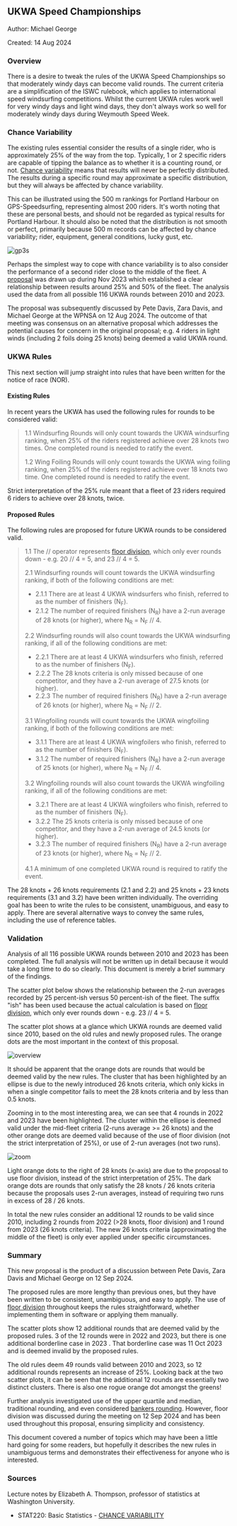 ## UKWA Speed Championships

Author: Michael George

Created: 14 Aug 2024



### Overview

There is a desire to tweak the rules of the UKWA Speed Championships so that moderately windy days can become valid rounds. The current criteria are a simplification of the ISWC rulebook, which applies to international speed windsurfing competitions. Whilst the current UKWA rules work well for very windy days and light wind days, they don't always work so well for moderately windy days during Weymouth Speed Week.



### Chance Variability

The existing rules essential consider the results of a single rider, who is approximately 25% of the way from the top. Typically, 1 or 2 specific riders are capable of tipping the balance as to whether it is a counting round, or not. [Chance variability](chance-variability.pdf) means that results will never be perfectly distributed.  The results during a specific round may approximate a specific distribution, but they will always be affected by chance variability.

This can be illustrated using the 500 m rankings for Portland Harbour on GPS-Speedsurfing, representing almost 200 riders. It's worth noting that these are personal bests, and should not be regarded as typical results for Portland Harbour. It should also be noted that the distribution is not smooth or perfect, primarily because 500 m records can be affected by chance variability; rider, equipment, general conditions, lucky gust, etc.

![gp3s](img/gp3s.png)

Perhaps the simplest way to cope with chance variability is to also consider the performance of a second rider close to the middle of the fleet. A [proposal](../proposal-1/README.md) was drawn up during Nov 2023 which established a clear relationship between results around 25% and 50% of the fleet. The analysis used the data from all possible 116 UKWA rounds between 2010 and 2023.

The proposal was subsequently discussed by Pete Davis, Zara Davis, and Michael George at the WPNSA on 12 Aug 2024. The outcome of that meeting was consensus on an alternative proposal which addresses the potential causes for concern in the original proposal; e.g. 4 riders in light winds (including 2 foils doing 25 knots) being deemed a valid UKWA round.



### UKWA Rules

This next section will jump straight into rules that have been written for the notice of race (NOR).



#### Existing Rules

In recent years the UKWA has used the following rules for rounds to be considered valid:

> 1.1 Windsurfing Rounds will only count towards the UKWA windsurfing ranking, when 25% of the riders registered achieve over 28 knots two times. One completed round is needed to ratify the event.
>
> 1.2 Wing Foiling Rounds will only count towards the UKWA wing foiling ranking, when 25% of the riders registered achieve over 18 knots two time. One completed round is needed to ratify the event.

Strict interpretation of the 25% rule meant that a fleet of 23 riders required 6 riders to achieve over 28 knots, twice.



#### Proposed Rules

The following rules are proposed for future UKWA rounds to be considered valid.

> 1.1 The // operator represents [floor division](https://www.designgurus.io/answers/detail/what-is-floor-division), which only ever rounds down - e.g. 20 // 4 = 5, and 23 // 4 = 5.
>
> 2.1 Windsurfing rounds will count towards the UKWA windsurfing ranking, if both of the following conditions are met:
>
> - 2.1.1 There are at least 4 UKWA windsurfers who finish, referred to as the number of finishers (N<sub>F</sub>).
> - 2.1.2 The number of required finishers (N<sub>R</sub>) have a 2-run average of 28 knots (or higher), where N<sub>R</sub> = N<sub>F</sub> // 4.
>
> 2.2 Windsurfing rounds will also count towards the UKWA windsurfing ranking, if all of the following conditions are met:
>
> - 2.2.1 There are at least 4 UKWA windsurfers who finish, referred to as the number of finishers (N<sub>F</sub>).
> - 2.2.2 The 28 knots criteria is only missed because of one competitor, and they have a 2-run average of 27.5 knots (or higher).
> - 2.2.3 The number of required finishers (N<sub>R</sub>) have a 2-run average of 26 knots (or higher), where N<sub>R</sub> = N<sub>F</sub> // 2.
>
> 3.1 Wingfoiling rounds will count towards the UKWA wingfoiling ranking, if both of the following conditions are met:
>
> - 3.1.1 There are at least 4 UKWA wingfoilers who finish, referred to as the number of finishers (N<sub>F</sub>).
>- 3.1.2 The number of required finishers (N<sub>R</sub>) have a 2-run average of 25 knots (or higher), where N<sub>R</sub> = N<sub>F</sub> // 4.
> 
> 3.2 Wingfoiling rounds will also count towards the UKWA wingfoiling ranking, if all of the following conditions are met:
>
> - 3.2.1 There are at least 4 UKWA wingfoilers who finish, referred to as the number of finishers (N<sub>F</sub>).
>- 3.2.2 The 25 knots criteria is only missed because of one competitor, and they have a 2-run average of 24.5 knots (or higher).
> - 3.2.3 The number of required finishers (N<sub>R</sub>) have a 2-run average of 23 knots (or higher), where N<sub>R</sub> = N<sub>F</sub> // 2.
> 
> 4.1 A minimum of one completed UKWA round is required to ratify the event.

The 28 knots + 26 knots requirements (2.1 and 2.2) and 25 knots + 23 knots requirements (3.1 and 3.2) have been written individually. The overriding goal has been to write the rules to be consistent, unambiguous, and easy to apply. There are several alternative ways to convey the same rules, including the use of reference tables.



### Validation

Analysis of all 116 possible UKWA rounds between 2010 and 2023 has been completed. The full analysis will not be written up in detail because it would take a long time to do so clearly. This document is merely a brief summary of the findings.

The scatter plot below shows the relationship between the 2-run averages recorded by 25 percent-ish versus 50 percent-ish of the fleet. The suffix "ish" has been used because the actual calculation is based on [floor division](https://www.designgurus.io/answers/detail/what-is-floor-division), which only ever rounds down - e.g. 23 // 4 = 5.

The scatter plot shows at a glance which UKWA rounds are deemed valid since 2010, based on the old rules and newly proposed rules. The orange dots are the most important in the context of this proposal. 

![overview](img/overview.png)

It should be apparent that the orange dots are rounds that would be deemed valid by the new rules. The cluster that has been highlighted by an ellipse is due to the newly introduced 26 knots criteria, which only kicks in when a single competitor fails to meet the 28 knots criteria and by less than 0.5 knots.

Zooming in to the most interesting area, we can see that 4 rounds in 2022 and 2023 have been highlighted. The cluster within the ellipse is deemed valid under the mid-fleet criteria (2-runs average >= 26 knots) and the other orange dots are deemed valid because of the use of floor division (not the strict interpretation of 25%), or use of 2-run averages (not two runs).

![zoom](img/zoom.png)



Light orange dots to the right of 28 knots (x-axis) are due to the proposal to use floor division, instead of the strict interpretation of 25%. The dark orange dots are rounds that only satisfy the 28 knots / 26 knots criteria because the proposals uses 2-run averages, instead of requiring two runs in excess of 28 / 26 knots.

In total the new rules consider an additional 12 rounds to be valid since 2010, including 2 rounds from 2022 (>28 knots, floor division) and 1 round from 2023 (26 knots criteria). The new 26 knots criteria (approximating the middle of the fleet) is only ever applied under specific circumstances.



### Summary

This new proposal is the product of a discussion between Pete Davis, Zara Davis and Michael George on 12 Sep 2024.

The proposed rules are more lengthy than previous ones, but they have been written to be consistent, unambiguous, and easy to apply. The use of [floor division](https://www.designgurus.io/answers/detail/what-is-floor-division) throughout keeps the rules straightforward, whether implementing them in software or applying them manually.

The scatter plots show 12 additional rounds that are deemed valid by the proposed rules. 3 of the 12 rounds were in 2022 and 2023, but there is one additional borderline case in 2023 . That borderline case was 11 Oct 2023 and is deemed invalid by the proposed rules.

The old rules deem 49 rounds valid between 2010 and 2023, so 12 additional rounds represents an increase of 25%. Looking back at the two scatter plots, it can be seen that the additional 12 rounds are essentially two distinct clusters. There is also one rogue orange dot amongst the greens!

Further analysis investigated use of the upper quartile and median, traditional rounding, and even considered [bankers rounding](https://wiki.c2.com/?BankersRounding). However, floor division was discussed during the meeting on 12 Sep 2024 and has been used throughout this proposal, ensuring simplicity and consistency.

This document covered a number of topics which may have been a little hard going for some readers, but hopefully it describes the new rules in unambiguous terms and demonstrates their effectiveness for anyone who is interested.



### Sources

Lecture notes by Elizabeth A. Thompson, professor of statistics at Washington University.

- STAT220: Basic Statistics - [CHANCE VARIABILITY](https://faculty.washington.edu/eathomp/S220_06/Lectures/notes6.pdf)
